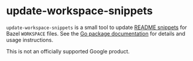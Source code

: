 # update-workspace-snippets

`update-workspace-snippets` is a small tool to update [README snippets][] for
Bazel `WORKSPACE` files.  See the [Go package documentation][] for details and
usage instructions.

[README snippets]: https://docs.bazel.build/versions/3.0.0/skylark/deploying.html#readme
[Go package documentation]: https://pkg.go.dev/github.com/phst/update-workspace-snippets

This is not an officially supported Google product.

